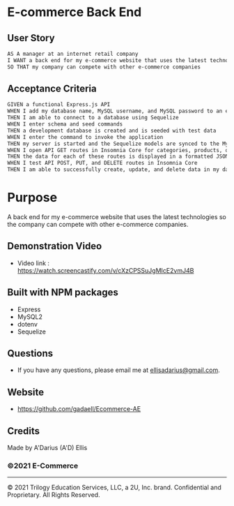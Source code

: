 # E-commerce Back End

## User Story

```md
AS A manager at an internet retail company
I WANT a back end for my e-commerce website that uses the latest technologies
SO THAT my company can compete with other e-commerce companies
```

## Acceptance Criteria

```md
GIVEN a functional Express.js API
WHEN I add my database name, MySQL username, and MySQL password to an environment variable file
THEN I am able to connect to a database using Sequelize
WHEN I enter schema and seed commands
THEN a development database is created and is seeded with test data
WHEN I enter the command to invoke the application
THEN my server is started and the Sequelize models are synced to the MySQL database
WHEN I open API GET routes in Insomnia Core for categories, products, or tags
THEN the data for each of these routes is displayed in a formatted JSON
WHEN I test API POST, PUT, and DELETE routes in Insomnia Core
THEN I am able to successfully create, update, and delete data in my database
```

# Purpose

A back end for my e-commerce website that uses the latest technologies
so the company can compete with other e-commerce companies.

## Demonstration Video

- Video link : https://watch.screencastify.com/v/cXzCPSSuJgMIcE2vmJ4B

## Built with NPM packages

- Express
- MySQL2
- dotenv
- Sequelize

## Questions

- If you have any questions, please email me at ellisadarius@gmail.com.

## Website

- https://github.com/gadaell/Ecommerce-AE

## Credits

Made by A'Darius (A'D) Ellis

### ©️2021 E-Commerce

---

© 2021 Trilogy Education Services, LLC, a 2U, Inc. brand. Confidential and Proprietary. All Rights Reserved.
